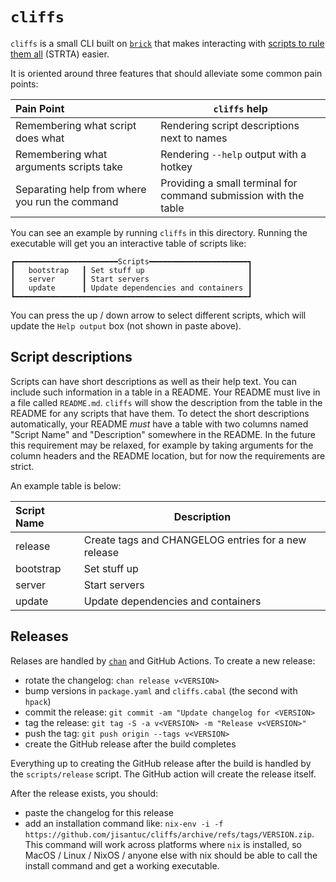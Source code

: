 # `cliffs`

`cliffs` is a small CLI built on [`brick`] that makes interacting with [scripts
to rule them all] (STRTA) easier.

It is oriented around three features that should alleviate some common pain
points:

| Pain Point                                     | `cliffs` help                                                    |
| :--------------------------------------------- | ---------------------------------------------------------------- |
| Remembering what script does what              | Rendering script descriptions next to names                      |
| Remembering what arguments scripts take        | Rendering `--help` output with a hotkey                          |
| Separating help from where you run the command | Providing a small terminal for command submission with the table |

You can see an example by running `cliffs` in this directory. Running the
executable will get you an interactive table of scripts like:

```
┏━━━━━━━━━━━━━━━━━━━━━━━Scripts━━━━━━━━━━━━━━━━━━━━━━┓
┃   bootstrap   ┃ Set stuff up                       ┃
┃   server      ┃ Start servers                      ┃
┃   update      ┃ Update dependencies and containers ┃
┗━━━━━━━━━━━━━━━━━━━━━━━━━━━━━━━━━━━━━━━━━━━━━━━━━━━━┛
```

You can press the up / down arrow to select different scripts, which will update
the `Help output` box (not shown in paste above).

## Script descriptions

Scripts can have short descriptions as well as their help text. You can include
such information in a table in a README. Your README must live in a file called
`README.md`. `cliffs` will show the description from the table in the README for
any scripts that have them. To detect the short descriptions automatically, your
README _must_ have a table with two columns named "Script Name" and
"Description" somewhere in the README. In the future this requirement may be
relaxed, for example by taking arguments for the column headers and the README
location, but for now the requirements are strict.

An example table is below:

| Script Name | Description                                         |
| :---------- | --------------------------------------------------- |
| release     | Create tags and CHANGELOG entries for a new release |
| bootstrap   | Set stuff up                                        |
| server      | Start servers                                       |
| update      | Update dependencies and containers                  |


## Releases

Relases are handled by [`chan`] and GitHub Actions. To create a new release:

- rotate the changelog: `chan release v<VERSION>`
- bump versions in `package.yaml` and `cliffs.cabal` (the second with `hpack`)
- commit the release: `git commit -am "Update changelog for <VERSION>`
- tag the release: `git tag -S -a v<VERSION> -m "Release v<VERSION>"`
- push the tag: `git push origin --tags v<VERSION>`
- create the GitHub release after the build completes

Everything up to creating the GitHub release after the build is handled by the
`scripts/release` script. The GitHub action will create the release itself.

After the release exists, you should:

- paste the changelog for this release
- add an installation command like: `nix-env -i -f
  https://github.com/jisantuc/cliffs/archive/refs/tags/VERSION.zip`. This
  command will work across platforms where `nix` is installed, so MacOS / Linux
  / NixOS / anyone else with nix should be able to call the install command and
  get a working executable.

[`brick`]: https://github.com/jtdaugherty/brick
[scripts to rule them all]:
https://github.com/github/scripts-to-rule-them-all
[`chan`]: https://www.npmjs.com/package/@geut/chan